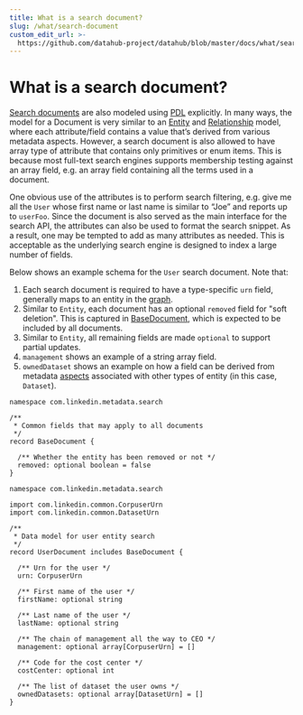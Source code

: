 ```yaml
---
title: What is a search document?
slug: /what/search-document
custom_edit_url: >-
  https://github.com/datahub-project/datahub/blob/master/docs/what/search-document.md
---
```


# What is a search document?

[Search documents](https://en.wikipedia.org/wiki/Search_engine_indexing) are also modeled using [PDL](https://linkedin.github.io/rest.li/pdl_schema) explicitly.
In many ways, the model for a Document is very similar to an [Entity](entity.md) and [Relationship](relationship.md) model,
where each attribute/field contains a value that’s derived from various metadata aspects.
However, a search document is also allowed to have array type of attribute that contains only primitives or enum items.
This is because most full-text search engines supports membership testing against an array field, e.g. an array field containing all the terms used in a document.

One obvious use of the attributes is to perform search filtering, e.g. give me all the `User` whose first name or last name is similar to “Joe” and reports up to `userFoo`.
Since the document is also served as the main interface for the search API, the attributes can also be used to format the search snippet.
As a result, one may be tempted to add as many attributes as needed. This is acceptable as the underlying search engine is designed to index a large number of fields.

Below shows an example schema for the `User` search document. Note that:

1. Each search document is required to have a type-specific `urn` field, generally maps to an entity in the [graph](graph.md).
2. Similar to `Entity`, each document has an optional `removed` field for "soft deletion".
   This is captured in [BaseDocument](https://github.com/datahub-project/datahub/blob/master/metadata-models/src/main/pegasus/com/linkedin/metadata/search/BaseDocument.pdl), which is expected to be included by all documents.
3. Similar to `Entity`, all remaining fields are made `optional` to support partial updates.
4. `management` shows an example of a string array field.
5. `ownedDataset` shows an example on how a field can be derived from metadata [aspects](aspect.md) associated with other types of entity (in this case, `Dataset`).

```
namespace com.linkedin.metadata.search

/**
 * Common fields that may apply to all documents
 */
record BaseDocument {

  /** Whether the entity has been removed or not */
  removed: optional boolean = false
}
```

```
namespace com.linkedin.metadata.search

import com.linkedin.common.CorpuserUrn
import com.linkedin.common.DatasetUrn

/**
 * Data model for user entity search
 */
record UserDocument includes BaseDocument {

  /** Urn for the user */
  urn: CorpuserUrn

  /** First name of the user */
  firstName: optional string

  /** Last name of the user */
  lastName: optional string

  /** The chain of management all the way to CEO */
  management: optional array[CorpuserUrn] = []

  /** Code for the cost center */
  costCenter: optional int

  /** The list of dataset the user owns */
  ownedDatasets: optional array[DatasetUrn] = []
}
```
